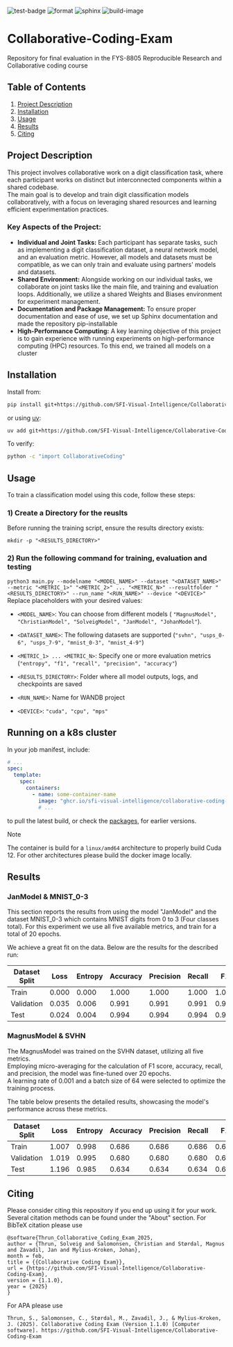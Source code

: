 ![test-badge](https://github.com/SFI-Visual-Intelligence/Collaborative-Coding-Exam/actions/workflows/test.yml/badge.svg) ![format](https://github.com/SFI-Visual-Intelligence/Collaborative-Coding-Exam/actions/workflows/format.yml/badge.svg) ![sphinx](https://github.com/SFI-Visual-Intelligence/Collaborative-Coding-Exam/actions/workflows/sphinx.yml/badge.svg) ![build-image](https://github.com/SFI-Visual-Intelligence/Collaborative-Coding-Exam/actions/workflows/build-image.yml/badge.svg)

# Collaborative-Coding-Exam
Repository for final evaluation in the FYS-8805 Reproducible Research and Collaborative coding course

## **Table of Contents**  
1. [Project Description](#project-description)  
2. [Installation](#installation)  
3. [Usage](#usage)  
4. [Results](#results)  
5. [Citing](#citing)  

## Project Description
This project involves collaborative work on a digit classification task, where each participant works on distinct but interconnected components within a shared codebase. <br>
The main goal is to develop and train digit classification models collaboratively, with a focus on leveraging shared resources and learning efficient experimentation practices.
### Key Aspects of the Project:
- **Individual and Joint Tasks:** Each participant has separate tasks, such as implementing a digit classification dataset, a neural network model, and an evaluation metric. However, all models and datasets must be compatible, as we can only train and evaluate using partners' models and datasets.
- **Shared Environment:** Alongside working on our individual tasks, we collaborate on joint tasks like the main file, and training and evaluation loops. Additionally, we utilize a shared Weights and Biases environment for experiment management.
- **Documentation and Package Management:** To ensure proper documentation and ease of use, we set up Sphinx documentation and made the repository pip-installable
- **High-Performance Computing:** A key learning objective of this project is to gain experience with running experiments on high-performance computing (HPC) resources. To this end, we trained all models on a cluster

## Installation

Install from:

```sh
pip install git+https://github.com/SFI-Visual-Intelligence/Collaborative-Coding-Exam.git
```

or using [uv](https://docs.astral.sh/uv/):

```sh
uv add git+https://github.com/SFI-Visual-Intelligence/Collaborative-Coding-Exam.git
```

To verify:

```sh
python -c "import CollaborativeCoding"
```

## Usage

To train a classification model using this code, follow these steps:

### 1) Create a Directory for the reuslts
Before running the training script, ensure the results directory exists:

 `mkdir -p "<RESULTS_DIRECTORY>"`

### 2) Run the following command for training, evaluation and testing

 `python3 main.py --modelname "<MODEL_NAME>" --dataset "<DATASET_NAME>" --metric "<METRIC_1>" "<METRIC_2>" ... "<METRIC_N>" --resultfolder "<RESULTS_DIRECTORY>" --run_name "<RUN_NAME>" --device "<DEVICE>"`
<br> Replace placeholders with your desired values:

- `<MODEL_NAME>`: You can choose from different models ( `"MagnusModel", "ChristianModel", "SolveigModel", "JanModel", "JohanModel"`).


- `<DATASET_NAME>`: The following datasets are supported (`"svhn", "usps_0-6", "usps_7-9", "mnist_0-3", "mnist_4-9"`)


- `<METRIC_1> ... <METRIC_N>`: Specify one or more evaluation metrics (`"entropy", "f1", "recall", "precision", "accuracy"`)


- `<RESULTS_DIRECTORY>`: Folder where all model outputs, logs, and checkpoints are saved 


- `<RUN_NAME>`: Name for WANDB project


- `<DEVICE>`: `"cuda", "cpu", "mps"`


## Running on a k8s cluster

In your job manifest, include:

```yaml
# ...
spec:
  template:
    spec:
      containers:
        - name: some-container-name
          image: "ghcr.io/sfi-visual-intelligence/collaborative-coding-exam:main"
          # ...
```

to pull the latest build, or check the [packages](https://github.com/SFI-Visual-Intelligence/Collaborative-Coding-Exam/pkgs/container/collaborative-coding-exam), for earlier versions.

> [!NOTE]
> The container is build for a `linux/amd64` architecture to properly build Cuda 12. For other architectures please build the docker image locally.


## Results 
### JanModel & MNIST_0-3
This section reports the results from using the model "JanModel" and the dataset MNIST_0-3 which contains MNIST digits from 0 to 3 (Four classes total). 
For this experiment we use all five available metrics, and train for a total of 20 epochs.

We achieve a great fit on the data. Below are the results for the described run:

| Dataset Split | Loss  | Entropy | Accuracy | Precision | Recall | F1    |
|---------------|-------|---------|----------|-----------|--------|-------|
| Train         | 0.000 | 0.000   | 1.000    | 1.000     | 1.000  | 1.000 |
| Validation    | 0.035 | 0.006   | 0.991    | 0.991     | 0.991  | 0.991 |
| Test          | 0.024 | 0.004   | 0.994    | 0.994     | 0.994  | 0.994 |


### MagnusModel & SVHN 
The MagnusModel was trained on the SVHN dataset, utilizing all five metrics.   
Employing micro-averaging for the calculation of F1 score, accuracy, recall, and precision, the model was fine-tuned over 20 epochs.   
A learning rate of 0.001 and a batch size of 64 were selected to optimize the training process. 

The table below presents the detailed results, showcasing the model's performance across these metrics.


| Dataset Split | Loss  | Entropy | Accuracy | Precision | Recall | F1    |
|---------------|-------|---------|----------|-----------|--------|-------|
| Train         | 1.007 | 0.998   | 0.686    | 0.686     | 0.686  | 0.686 |
| Validation    | 1.019 | 0.995   | 0.680    | 0.680     | 0.680  | 0.680 |
| Test          | 1.196 | 0.985   | 0.634    | 0.634     | 0.634  | 0.634 |

## Citing
Please consider citing this repository if you end up using it for your work. 
Several citation methods can be found under the "About" section. 
For BibTeX citation please use
```
@software{Thrun_Collaborative_Coding_Exam_2025,
author = {Thrun, Solveig and Salomonsen, Christian and Størdal, Magnus and Zavadil, Jan and Mylius-Kroken, Johan},
month = feb,
title = {{Collaborative Coding Exam}},
url = {https://github.com/SFI-Visual-Intelligence/Collaborative-Coding-Exam},
version = {1.1.0},
year = {2025}
}
```

For APA please use
```
Thrun, S., Salomonsen, C., Størdal, M., Zavadil, J., & Mylius-Kroken, J. (2025). Collaborative Coding Exam (Version 1.1.0) [Computer software]. https://github.com/SFI-Visual-Intelligence/Collaborative-Coding-Exam
```